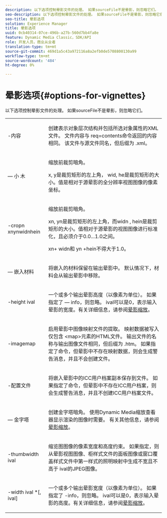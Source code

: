 ```yaml
---
description: 以下选项控制晕影文件的处理。 如果sourceFile不是晕影，则忽略它们。
seo-description: 以下选项控制晕影文件的处理。 如果sourceFile不是晕影，则忽略它们。
seo-title: 晕影选项
solution: Experience Manager
title: 晕影选项
uuid: 0cb40314-07ce-496b-a27b-560d7bb4fa8e
feature: Dynamic Media Classic，SDK/API
role: 开发人员，商业从业者
translation-type: tm+mt
source-git-commit: 469d1a5c43a972116a8a2efb0de5708800130a99
workflow-type: tm+mt
source-wordcount: '484'
ht-degree: 0%

---
```



# 晕影选项{#options-for-vignettes}

以下选项控制晕影文件的处理。 如果sourceFile不是晕影，则忽略它们。

<table id="simpletable_6D0C967EB84947FBAC34B46C4BB23AF0"> 
 <tr class="strow"> 
  <td class="stentry"> <p><span class="codeph"> -内容</span> </p></td> 
  <td class="stentry"> <p>创建表示对象层次结构并包括所选对象属性的XML文件。 文件内容与<span class="codeph"> req=contents</span>命令返回的内容相同。 该文件与源文件同名，但后缀为<span class="filepath"> .xml</span>。 </p></td> 
 </tr> 
 <tr class="strow"> 
  <td class="stentry"> <p><span class="codeph"> — 小 <span class="varname"> </span><span class="varname"> </span><span class="varname"> </span><span class="varname"> 木</span></span> </p></td> 
  <td class="stentry"> <p>缩放前裁剪暗角。 </p> <p><span class="codeph"><span class="varname"> x</span>,<span class="varname"> </span></span> y是裁剪矩形的左上角， <span class="codeph"><span class="varname"> wid</span>,<span class="varname"> </span></span> he是裁剪矩形的大小。值是相对于源晕影的全分辨率视图图像的像素坐标。 </p></td> 
 </tr> 
 <tr class="strow"> 
  <td class="stentry"> <p><span class="codeph">-cropn  <span class="varname"> </span><span class="varname"> </span><span class="varname"> </span><span class="varname"> xnynwidnhein</span></span> </p> </td> 
  <td class="stentry"> <p>缩放前裁剪暗角。 </p> <p><span class="codeph"><span class="varname"> xn</span>,<span class="varname"> </span></span> yn是裁剪矩形的左上角，而widn <span class="codeph"><span class="varname"> </span>,<span class="varname"> </span></span> hein是裁剪矩形的大小。值相对于源晕影的视图图像进行标准化，且必须介于0.0...1.0之间。 </p> <p><span class="codeph"><span class="varname"> xn</span></span>+<span class="codeph"><span class="varname"> </span></span> widn和 <span class="codeph"><span class="varname"> yn</span></span><span class="codeph"><span class="varname"> </span></span> +hein不得大于1.0。 </p></td> 
 </tr> 
 <tr class="strow"> 
  <td class="stentry"> <p><span class="codeph">  — 嵌入材料</span> </p></td> 
  <td class="stentry"> <p>将嵌入的材料保留在输出晕影中。 默认情况下，材料会从输出晕影中移除。 </p></td> 
 </tr> 
 <tr class="strow"> 
  <td class="stentry"> <p><span class="codeph">-height  <span class="varname"> ival</span></span> </p></td> 
  <td class="stentry"> <p>一个或多个输出晕影高度（以像素为单位）。 如果指定了 — info，则忽略。 <span class="varname"> </span> ival可以是0，表示输入晕影的宽度。有关详细信息，请参阅<a href="../../../../ir-api/vntc/utilities/c-ir-vignette-converter-vntc/c-ir-vignette-scaling.md#concept-e373a29c2f954df98d704c7723804585" type="concept" format="dita" scope="local">晕影缩放</a>。 </p></td> 
 </tr> 
 <tr class="strow"> 
  <td class="stentry"> <p><span class="codeph"> -imagemap</span> </p></td> 
  <td class="stentry"> <p>启用晕影中图像映射文件的提取。 映射数据被写入仅包含<span class="codeph"> &lt;map&gt;</span>元素的HTML文件。 输出文件的名称与输出图像文件相同，但后缀为<span class="filepath"> .htm</span>。 如果指定了命令，但晕影中不存在映射数据，则会生成警告消息，并且不会创建文件。 </p></td> 
 </tr> 
 <tr class="strow"> 
  <td class="stentry"> <p><span class="codeph"> -配置文件</span> </p></td> 
  <td class="stentry"> <p>将嵌入晕影中的ICC用户档案副本保存到文件。 如果指定了命令，但晕影中不存在ICC用户档案，则会生成警告消息，并且不创建ICC用户档案文件。 </p></td> 
 </tr> 
 <tr class="strow"> 
  <td class="stentry"> <p><span class="codeph">  — 金字塔</span> </p></td> 
  <td class="stentry"> <p>创建金字塔暗角。 使用Dynamic Media缩放查看器显示渲染的图像时需要。 有关其他信息，请参阅<a href="../../../../ir-api/vntc/utilities/c-ir-vignette-converter-vntc/c-ir-vignette-scaling.md#concept-e373a29c2f954df98d704c7723804585" type="concept" format="dita" scope="local">晕影缩放</a>。 </p></td> 
 </tr> 
 <tr class="strow"> 
  <td class="stentry"> <p><span class="codeph">-thumbwidth  <span class="varname"> ival</span></span> </p></td> 
  <td class="stentry"> <p>缩览图图像的像素宽度和高度约束。 如果指定，则从晕影视图图像、柜样式文件的面板图像或窗口覆盖样式文件中第一样式的照明映射中生成不宽且不高于<span class="varname"> ival</span>的JPEG图像。 </p></td> 
 </tr> 
 <tr class="strow"> 
  <td class="stentry"> <p><span class="codeph">-width  <span class="varname"> ival</span> *[,<span class="varname"> ival</span>]</span> </p></td> 
  <td class="stentry"> <p>一个或多个输出晕影宽度（以像素为单位）。 如果指定了<span class="codeph"> -info</span>，则忽略。 <span class="varname"> </span> ival可以是0，表示输入晕影的高度。有关详细信息，请参阅<a href="../../../../ir-api/vntc/utilities/c-ir-vignette-converter-vntc/c-ir-vignette-scaling.md#concept-e373a29c2f954df98d704c7723804585" type="concept" format="dita" scope="local">晕影缩放</a>。 </p></td> 
 </tr> 
</table>

